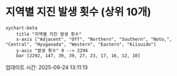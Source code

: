 # 지역별 지진 발생 횟수 (상위 10개)

```mermaid
xychart-beta
    title "지역별 지진 발생 횟수"
    x-axis ["Adjacent", "Off", "Northern", "Southern", "Noto,", "Central", "Hyuganada", "Western", "Eastern", "Kiisuido"]
    y-axis "발생 횟수" 0 --> 2294
    bar [2292, 147, 39, 39, 27, 23, 17, 16, 12, 10]
```

업데이트 시간: 2025-09-24 13:11:13

